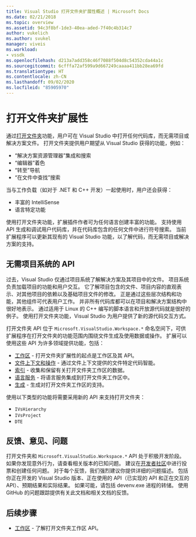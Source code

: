 ```yaml
---
title: Visual Studio 打开文件夹扩展性概述 | Microsoft Docs
ms.date: 02/21/2018
ms.topic: overview
ms.assetid: 94c3f8bf-1de3-40ea-aded-7f40c4b314c7
author: vukelich
ms.author: svukel
manager: viveis
ms.workload:
- vssdk
ms.openlocfilehash: d213a7add358c46f7088f504d8c54352cda44a1c
ms.sourcegitcommit: 6cfffa72af599a9d667249caaaa411bb28ea69fd
ms.translationtype: HT
ms.contentlocale: zh-CN
ms.lasthandoff: 09/02/2020
ms.locfileid: "85905970"
---
```

# <a name="open-folder-extensibility"></a>打开文件夹扩展性

通过[打开文件夹](../ide/develop-code-in-visual-studio-without-projects-or-solutions.md)功能，用户可在 Visual Studio 中打开任何代码库，而无需项目或解决方案文件。 打开文件夹提供用户期望从 Visual Studio 获得的功能，例如：

* “解决方案资源管理器”集成和搜索
* “编辑器”着色
* “转至”导航
* “在文件中查找”搜索

当与工作负载（如对于 .NET 和 C++ 开发）一起使用时，用户还会获得：

* 丰富的 IntelliSense
* 语言特定功能

使用打开文件夹功能，扩展插件作者可为任何语言创建丰富的功能。 支持使用 API 生成和调试用户代码库，并在代码库包含的任何文件中进行符号搜索。 当前扩展程序可以更新其现有的 Visual Studio 功能，以了解代码，而无需项目或解决方案的支持。

## <a name="an-api-without-project-systems"></a>无需项目系统的 API

过去，Visual Studio 仅通过项目系统了解解决方案及其项目中的文件。 项目系统负责加载项目的功能和用户交互。 它了解项目包含的文件、项目内容的直观表示、对其他项目的依赖以及基础项目文件的修改。 正是通过这些层次结构和功能，其他组件可代表用户工作。 并非所有代码库都可以在项目和解决方案结构中很好地表示。 通过适用于 Linux 的 C++ 编写的脚本语言和开放源代码就是很好的例子。 使用打开文件夹功能，Visual Studio 为用户提供了新的源代码交互方式。

打开文件夹 API 位于 `Microsoft.VisualStudio.Workspace.*` 命名空间下，可供扩展程序在打开文件夹的功能范围内围绕文件生成及使用数据或操作。 扩展可以使用这些 API 为许多领域提供功能，包括：

- [工作区](workspaces.md) - 打开文件夹扩展性的起点是工作区及其 API。
- [文件上下文和操作](workspace-file-contexts.md) - 通过文件上下文提供的文件特定代码智能。
- [索引](workspace-indexing.md) - 收集和保留有关打开文件夹工作区的数据。
- [语言服务](workspace-language-services.md) - 将语言服务集成到打开文件夹工作区中。
- [生成](workspace-build.md) - 生成对打开文件夹工作区的支持。

使用以下类型的功能将需要采用新的 API 来支持打开文件夹：

- `IVsHierarchy`
- `IVsProject`
- `DTE`

## <a name="feedback-comments-issues"></a>反馈、意见、问题

打开文件夹和 `Microsoft.VisualStudio.Workspace.*` API 处于积极开发阶段。 如果你发现意外行为，请查看相关版本的已知问题。 建议在[开发者社区](https://developercommunity.visualstudio.com)中进行投票和创建任何问题。 对于每个反馈，我们强烈建议你提供详细的问题描述。 包括你正在开发的 Visual Studio 版本、正在使用的 API（已实现的 API 和正在交互的 API）、预期结果和实际结果。 如果可能，请包括 devenv.exe 进程的转储。 使用 GitHub 的问题跟踪提供有关此文档和相关文档的反馈。

## <a name="next-steps"></a>后续步骤

* [工作区](workspaces.md) - 了解打开文件夹工作区 API。